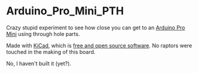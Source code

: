 Arduino_Pro_Mini_PTH
====================

Crazy stupid experiment to see how close you can get to an 
[Arduino Pro Mini](http://arduino.cc/en/Main/arduinoBoardProMini) using 
through hole parts.

Made with [KiCad](http://www.kicad-pcb.org/), which is [free and open source software](http://en.wikipedia.org/wiki/Free_and_open-source_software).
No raptors were touched in the making of this board.

No, I haven't built it (yet?).
